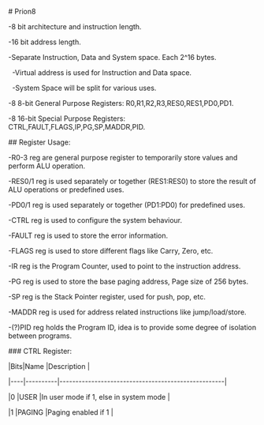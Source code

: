 \# Prion8

-8 bit architecture and instruction length.

-16 bit address length.

-Separate Instruction, Data and System space. Each 2^16 bytes.

 	-Virtual address is used for Instruction and Data space.

 	-System Space will be split for various uses.

-8 8-bit General Purpose Registers: R0,R1,R2,R3,RES0,RES1,PD0,PD1.

-8 16-bit Special Purpose Registers: CTRL,FAULT,FLAGS,IP,PG,SP,MADDR,PID.



\## Register Usage:

-R0-3 reg are general purpose register to temporarily store values and perform ALU operation.

-RES0/1 reg is used separately or together (RES1:RES0) to store the result of ALU operations or predefined uses.

-PD0/1 reg is used separately or together (PD1:PD0) for predefined uses.

-CTRL reg is used to configure the system behaviour.

-FAULT reg is used to store the error information.

-FLAGS reg is used to store different flags like Carry, Zero, etc.

-IR reg is the Program Counter, used to point to the instruction address.

-PG reg is used to store the base paging address, Page size of 256 bytes.

-SP reg is the Stack Pointer register, used for push, pop, etc.

-MADDR reg is used for address related instructions like jump/load/store.

-(?)PID reg holds the Program ID, idea is to provide some degree of isolation between programs.



\### CTRL Register:



|Bits|Name      |Description                                         |

|----|----------|----------------------------------------------------|

|0   |USER      |In user mode if 1, else in system mode              |

|1   |PAGING    |Paging enabled if 1                                 |

